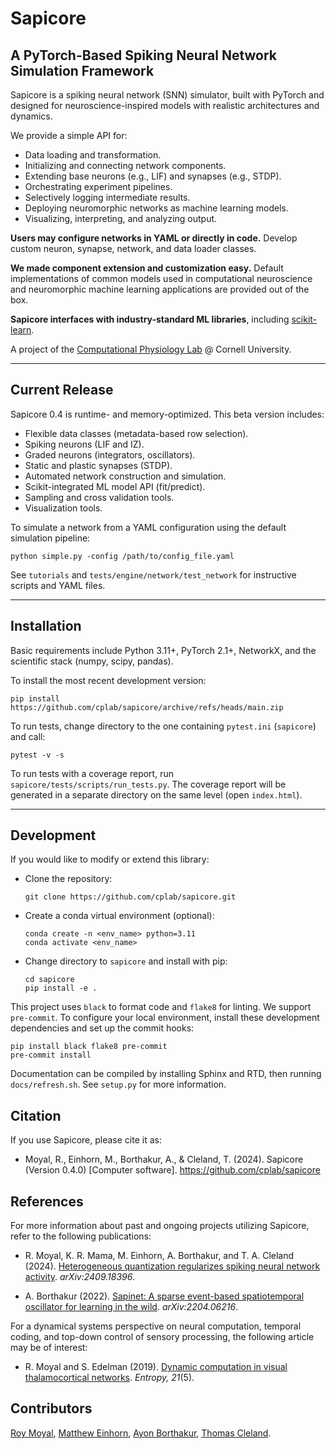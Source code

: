 Sapicore
========

A PyTorch-Based Spiking Neural Network Simulation Framework
-----------------------------------------------------------

Sapicore is a spiking neural network (SNN) simulator, built with PyTorch and designed for
neuroscience-inspired models with realistic architectures and dynamics.

We provide a simple API for:

* Data loading and transformation.
* Initializing and connecting network components.
* Extending base neurons (e.g., LIF) and synapses (e.g., STDP).
* Orchestrating experiment pipelines.
* Selectively logging intermediate results.
* Deploying neuromorphic networks as machine learning models.
* Visualizing, interpreting, and analyzing output.

<b>Users may configure networks in YAML or directly in code.</b>
Develop custom neuron, synapse, network, and data loader classes.

<b>We made component extension and customization easy.</b> Default implementations of common models used in
computational neuroscience and neuromorphic machine learning applications are provided out of the box.</b>

<b>Sapicore interfaces with industry-standard ML libraries</b>, including
[scikit-learn](https://scikit-learn.org/stable/).

A project of the [Computational Physiology Lab](https://cplab.net/) @ Cornell University.

***

Current Release
---------------
Sapicore 0.4 is runtime- and memory-optimized. This beta version includes:

* Flexible data classes (metadata-based row selection).
* Spiking neurons (LIF and IZ).
* Graded neurons (integrators, oscillators).
* Static and plastic synapses (STDP).
* Automated network construction and simulation.
* Scikit-integrated ML model API (fit/predict).
* Sampling and cross validation tools.
* Visualization tools.

To simulate a network from a YAML configuration using the default simulation pipeline:

    python simple.py -config /path/to/config_file.yaml

See `tutorials` and `tests/engine/network/test_network` for instructive scripts and YAML files.

***

Installation
------------
Basic requirements include Python 3.11+, PyTorch 2.1+, NetworkX, and the scientific stack (numpy, scipy, pandas).

To install the most recent development version:

	pip install https://github.com/cplab/sapicore/archive/refs/heads/main.zip

To run tests, change directory to the one containing `pytest.ini` (`sapicore`) and call:

    pytest -v -s

To run tests with a coverage report, run `sapicore/tests/scripts/run_tests.py`.
The coverage report will be generated in a separate directory on the same level (open `index.html`).

***

Development
-----------
If you would like to modify or extend this library:

* Clone the repository:

      git clone https://github.com/cplab/sapicore.git

* Create a conda virtual environment (optional):

      conda create -n <env_name> python=3.11
      conda activate <env_name>

* Change directory to `sapicore` and install with pip:

      cd sapicore
      pip install -e .

This project uses ``black`` to format code and ``flake8`` for linting. We support ``pre-commit``.
To configure your local environment, install these development dependencies and set up the commit hooks:

	pip install black flake8 pre-commit
	pre-commit install

Documentation can be compiled by installing Sphinx and RTD, then running `docs/refresh.sh`.
See ``setup.py`` for more information.

Citation
--------
If you use Sapicore, please cite it as:

* Moyal, R., Einhorn, M., Borthakur, A., & Cleland, T. (2024). Sapicore (Version 0.4.0) [Computer software]. https://github.com/cplab/sapicore


References
----------
For more information about past and ongoing projects utilizing Sapicore, refer to the following publications:

* R. Moyal, K. R. Mama, M. Einhorn, A. Borthakur, and T. A. Cleland (2024). [Heterogeneous quantization regularizes spiking
neural network activity](https://doi.org/10.48550/arXiv.2409.18396). <i>arXiv:2409.18396</i>.

* A. Borthakur (2022). [Sapinet: A sparse event-based spatiotemporal oscillator for learning in the
wild](https://arxiv.org/abs/2204.06216). <i>arXiv:2204.06216</i>.

For a dynamical systems perspective on neural computation, temporal coding, and top-down control of
sensory processing, the following article may be of interest:

* R. Moyal and S. Edelman (2019). [Dynamic computation in visual thalamocortical
networks](https://www.mdpi.com/1099-4300/21/5/500). <i>Entropy, 21</i>(5).

Contributors
------------
[Roy Moyal](https://scholar.google.com/citations?user=P8Ztxr4AAAAJ),
[Matthew Einhorn](https://matham.dev/about/),
[Ayon Borthakur](https://borthakurayon.github.io/),
[Thomas Cleland](https://cplab.net/people/thomas-cleland/).
